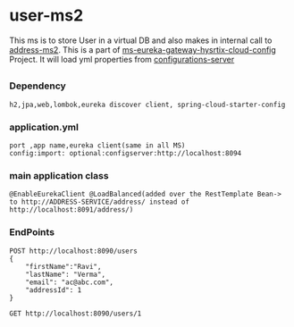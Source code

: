 # user-ms2
  This ms is to store User in a virtual DB and also makes in internal call to [address-ms2](https://github.com/tsmahur/address-ms1). This is a part of [ms-eureka-gateway-hysrtix-cloud-config](https://github.com/tsmahur/ms-eureka-gateway-hysrtix-cloud-config) Project.
  It will load yml properties from [configurations-server](https://github.com/tsmahur/configurations-server)
##
### Dependency
    h2,jpa,web,lombok,eureka discover client, spring-cloud-starter-config

### application.yml
    port ,app name,eureka client(same in all MS)
    config:import: optional:configserver:http://localhost:8094

### main application class
    @EnableEurekaClient @LoadBalanced(added over the RestTemplate Bean-> to http://ADDRESS-SERVICE/address/ instead of http://localhost:8091/address/)

### EndPoints
    POST http://localhost:8090/users
    {
        "firstName":"Ravi",
        "lastName": "Verma",
        "email": "ac@abc.com",
        "addressId": 1
    }

    GET http://localhost:8090/users/1
